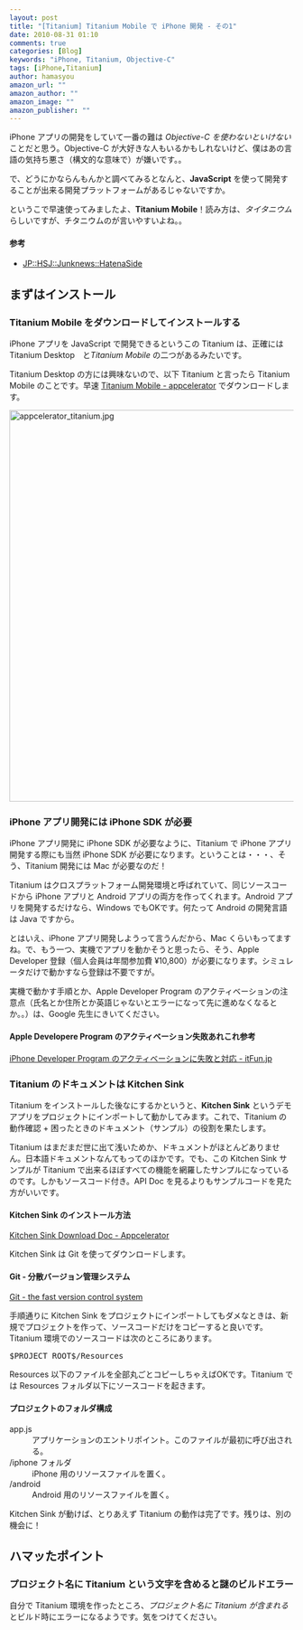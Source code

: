 ```yaml
---
layout: post
title: "[Titanium] Titanium Mobile で iPhone 開発 - その1"
date: 2010-08-31 01:10
comments: true
categories: [Blog]
keywords: "iPhone, Titanium, Objective-C"
tags: [iPhone,Titanium]
author: hamasyou
amazon_url: ""
amazon_author: ""
amazon_image: ""
amazon_publisher: ""
---
```


iPhone アプリの開発をしていて一番の難は <em>Objective-C を使わないといけない</em>ことだと思う。Objective-C が大好きな人もいるかもしれないけど、僕はあの言語の気持ち悪さ（構文的な意味で）が嫌いです。。

で、どうにかならんもんかと調べてみるとなんと、<strong>JavaScript</strong> を使って開発することが出来る開発プラットフォームがあるじゃないですか。

というこで早速使ってみましたよ、<strong>Titanium Mobile</strong>！読み方は、<em>タイタニウム</em> らしいですが、チタニウムのが言いやすいよね。。

<h4>参考</h4>

<ul><li><a href="http://d.hatena.ne.jp/donayama/searchdiary?word=*[Titanium]" rel="external nofollow">JP::HSJ::Junknews::HatenaSide</a></li></ul>



<!-- more -->

<h2>まずはインストール</h2>

<h3>Titanium Mobile をダウンロードしてインストールする</h3>

iPhone アプリを JavaScript で開発できるというこの Titanium は、正確には Titanium Desktop　と<em>Titanium Mobile</em> の二つがあるみたいです。

Titanium Desktop の方には興味ないので、以下 Titanium と言ったら Titanium Mobile のことです。早速 <a href="http://www.appcelerator.com/products/titanium-mobile-application-development/" rel="external nofollow">Titanium Mobile - appcelerator</a> でダウンロードします。

<img alt="appcelerator_titanium.jpg" src="http://hamasyou.com/blog/archives/images/appcelerator_titanium.jpg" width="693" class="mt-image-none" style="" />

<h3>iPhone アプリ開発には iPhone SDK が必要</h3>

iPhone アプリ開発に iPhone SDK が必要なように、Titanium で iPhone アプリ開発する際にも当然 iPhone SDK が必要になります。ということは・・・、そう、Titanium 開発には Mac が必要なのだ！

<p class="option">Titanium はクロスプラットフォーム開発環境と呼ばれていて、同じソースコードから iPhone アプリと Android アプリの両方を作ってくれます。Android アプリを開発するだけなら、Windows でもOKです。何たって Android の開発言語は Java ですから。</p>

とはいえ、iPhone アプリ開発しようって言うんだから、Mac くらいもってますね。で、もう一つ、実機でアプリを動かそうと思ったら、そう、Apple Developer 登録（個人会員は年間参加費 ¥10,800）が必要になります。シミュレータだけで動かすなら登録は不要ですが。

実機で動かす手順とか、Apple Developer Program のアクティベーションの注意点（氏名とか住所とか英語じゃないとエラーになって先に進めなくなるとか。。）は、Google 先生にきいてください。

<section>

<h4>Apple Developere Program のアクティベーション失敗あれこれ参考</h4>

<a href="http://itfun.jp/2009/09/iphone-developer-program.html" rel="external nofollow">iPhone Developer Program のアクティベーションに失敗と対応 - itFun.jp</a>

</section>

<h3>Titanium のドキュメントは Kitchen Sink</h3>

Titanium をインストールした後なにするかというと、<strong>Kitchen Sink</strong> というデモアプリをプロジェクトにインポートして動かしてみます。これで、Titanium の動作確認 + 困ったときのドキュメント（サンプル）の役割を果たします。

Titanium はまだまだ世に出て浅いためか、ドキュメントがほとんどありません。日本語ドキュメントなんてもってのほかです。でも、この
 Kitchen Sink サンプルが Titanium で出来るほぼすべての機能を網羅したサンプルになっているのです。しかもソースコード付き。API Doc を見るよりもサンプルコードを見た方がいいです。

<section>

<h4>Kitchen Sink のインストール方法</h4>

<a href="http://developer.appcelerator.com/doc/kitchensink" rel="external nofollow">Kitchen Sink Download Doc - Appcelerator</a>

</section>

Kitchen Sink は Git を使ってダウンロードします。

<section>

<h4>Git - 分散バージョン管理システム</h4>

<a href="http://git-scm.com/" rel="external nofollow">Git - the fast version control system</a>

</section>

手順通りに Kitchen Sink をプロジェクトにインポートしてもダメなときは、新規でプロジェクトを作って、ソースコードだけをコピーすると良いです。Titanium 環境でのソースコードは次のところにあります。

<pre>$PROJECT_ROOT$/Resources</pre>

Resources 以下のファイルを全部丸ごとコピーしちゃえばOKです。Titanium では Resources フォルダ以下にソースコードを起きます。

<section>

<h4>プロジェクトのフォルダ構成</h4>

<dl>
<dt>app.js</dt>
<dd>アプリケーションのエントリポイント。このファイルが最初に呼び出される。</dd>
<dt>/iphone フォルダ</dt>
<dd>iPhone 用のリソースファイルを置く。</dd>
<dt>/android</dt>
<dd>Android 用のリソースファイルを置く。</dd>
</dl>

</section>

Kitchen Sink が動けば、とりあえず Titanium の動作は完了です。残りは、別の機会に！

<h2>ハマッたポイント</h2>

<h3>プロジェクト名に Titanium という文字を含めると謎のビルドエラー</h3>

自分で Titanium 環境を作ったところ、<em>プロジェクト名に Titanium が含まれる</em> とビルド時にエラーになるようです。気をつけてください。




